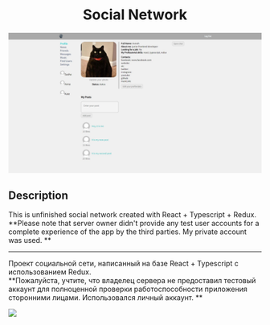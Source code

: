 # <div align="center">Social Network</div>
![](readmeAssets/AppScreen.jpg)

## Description

This is unfinished social network  created with React + Typescript + Redux.  
 **Please note that server owner didn't provide any test user accounts for a complete experience of the app by the third parties. My private account was used. **
***
Проект социальной сети, написанный на базе React + Typescript с использованием Redux.  
**Пожалуйста, учтите, что владелец сервера не предоставил тестовый аккаунт для полноценной проверки работоспособности приложения сторонними лицами. Использовался личный аккаунт. **

![](readmeAssets/SocialNetworkFunc.gif)




